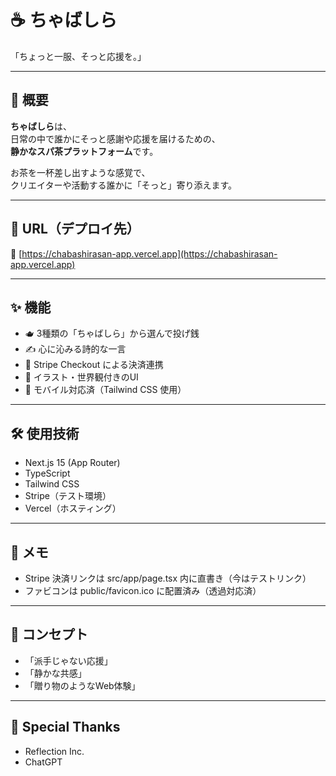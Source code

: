 # ☕ ちゃばしら

「ちょっと一服、そっと応援を。」

---

## 🌱 概要

**ちゃばしら**は、  
日常の中で誰かにそっと感謝や応援を届けるための、  
**静かなスパ茶プラットフォーム**です。

お茶を一杯差し出すような感覚で、  
クリエイターや活動する誰かに「そっと」寄り添えます。

---

## 🚀 URL（デプロイ先）

🔗 [https://chabashirasan-app.vercel.app](https://chabashirasan-app.vercel.app)

---

## ✨ 機能

- 🫖 3種類の「ちゃばしら」から選んで投げ銭
- ✍️ 心に沁みる詩的な一言
- 🔗 Stripe Checkout による決済連携
- 🎨 イラスト・世界観付きのUI
- 📱 モバイル対応済（Tailwind CSS 使用）

---

## 🛠️ 使用技術

- Next.js 15 (App Router)
- TypeScript
- Tailwind CSS
- Stripe（テスト環境）
- Vercel（ホスティング）

---

## 🔖 メモ

- Stripe 決済リンクは src/app/page.tsx 内に直書き（今はテストリンク）
- ファビコンは public/favicon.ico に配置済み（透過対応済）

---

## 🌿 コンセプト

- 「派手じゃない応援」
- 「静かな共感」
- 「贈り物のようなWeb体験」

---

## 🙌 Special Thanks
- Reflection Inc.
- ChatGPT